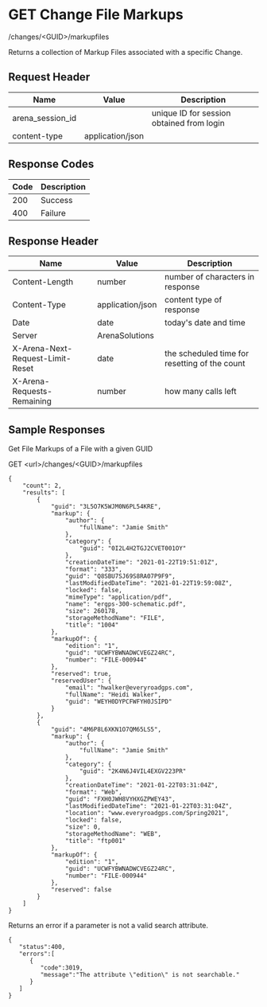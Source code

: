 # GET Change File Markups


/changes/&lt;GUID&gt;/markupfiles

Returns a collection of Markup Files associated with a specific Change.

## Request Header

| Name | Value | Description |
|  --- |  --- |  --- | 
| arena_session_id |   | unique ID for session obtained from login |
| content\-type | application/json |   |

## Response Codes

| Code | Description |
|  --- |  --- | 
| 200 | Success |
| 400 | Failure |

## Response Header

| Name | Value | Description |
|  --- |  --- |  --- | 
| Content\-Length | number | number of characters in response |
| Content\-Type | application/json | content type of response |
| Date | date | today's date and time |
| Server | ArenaSolutions |   |
| X\-Arena\-Next\-Request\-Limit\-Reset  | date | the scheduled time for resetting of the count |
| X\-Arena\-Requests\-Remaining  | number | how many calls left |

## Sample Responses
Get  File Markups of a File  with a given GUID



GET &lt;url&gt;/changes/&lt;GUID&gt;/markupfiles

```
{
    "count": 2,
    "results": [
        {
            "guid": "3L5O7K5WJM0N6PL54KRE",
            "markup": {
                "author": {
                    "fullName": "Jamie Smith"
                },
                "category": {
                    "guid": "0I2L4H2TGJ2CVET001OY"
                },
                "creationDateTime": "2021-01-22T19:51:01Z",
                "format": "333",
                "guid": "Q8SBU7SJ69S8RA07P9F9",
                "lastModifiedDateTime": "2021-01-22T19:59:08Z",
                "locked": false,
                "mimeType": "application/pdf",
                "name": "ergps-300-schematic.pdf",
                "size": 260178,
                "storageMethodName": "FILE",
                "title": "1004"
            },
            "markupOf": {
                "edition": "1",
                "guid": "UCWFYBWNADWCVEGZ24RC",
                "number": "FILE-000944"
            },
            "reserved": true,
            "reservedUser": {
                "email": "hwalker@everyroadgps.com",
                "fullName": "Heidi Walker",
                "guid": "WEYH0DYPCFWFYH0JSIPD"
            }
        },
        {
            "guid": "4M6P8L6XKN1O7QM65LS5",
            "markup": {
                "author": {
                    "fullName": "Jamie Smith"
                },
                "category": {
                    "guid": "2K4N6J4VIL4EXGV223PR"
                },
                "creationDateTime": "2021-01-22T03:31:04Z",
                "format": "Web",
                "guid": "FXH0JWH8VYHXGZPWEY43",
                "lastModifiedDateTime": "2021-01-22T03:31:04Z",
                "location": "www.everyroadgps.com/Spring2021",
                "locked": false,
                "size": 0,
                "storageMethodName": "WEB",
                "title": "ftp001"
            },
            "markupOf": {
                "edition": "1",
                "guid": "UCWFYBWNADWCVEGZ24RC",
                "number": "FILE-000944"
            },
            "reserved": false
        }
    ]
}
```
Returns an error if a parameter is not a valid search attribute.

```
{  
   "status":400,
   "errors":[  
      {  
         "code":3019,
         "message":"The attribute \"edition\" is not searchable."
      }
   ]
}
```
